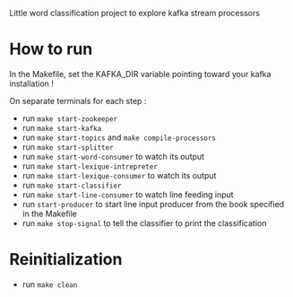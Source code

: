 Little word classification project to explore kafka stream processors

# How to run

In the Makefile, set the KAFKA_DIR variable pointing toward your kafka installation !

On separate terminals for each step :

- run `make start-zookeeper`
- run `make start-kafka`
- run `make start-topics` and `make compile-processors`
- run `make start-splitter`
- run `make start-word-consumer` to watch its output
- run `make start-lexique-intrepreter`
- run `make start-lexique-consumer` to watch its output
- run `make start-classifier`
- run `make start-line-consumer` to watch line feeding input
- run `start-producer` to start line input producer from the book specified in the Makefile
- run `make stop-signal` to tell the classifier to print the classification

# Reinitialization
- run `make clean`